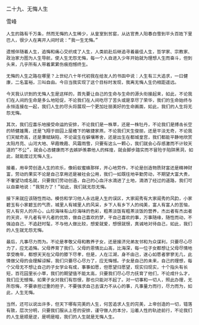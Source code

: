 二十九、无悔人生

雪峰


    人生的路有千万条，然而无悔的人生稀少，从皇室到贫窑，从达官贵人阳春白雪到平头百姓下里巴人，很少人在离开人间时说：“我一生无悔。”

    遗憾伴随着人生，追悔和痛心交织成了人生，人类前赴后继追寻着最佳人生，哲学家、宗教家、政治家力图为人生导航，使人生无怨无悔，每一个人自进入少年开始就为理想人生而奋斗，但到头来，几乎所有人带着累累伤痕抱憾终生。

    无悔的人生之路在哪里？上世纪八十年代初我在给友人的书函中说：人生有三大追求，一曰健康，二名富裕，三叫自由。今日当我实现了这个目标时发现，我离无悔人生仍相距遥远。

    今天我认识到的无悔人生是这样的，首先要让自己的生命与生命的源头衔接起来，如此，不论我们在人间的生命是多么地短促，不论我们在人间吃尽了苦头或是享尽了荣华，我们的生命始终与永恒连接在一起，我们人生的尽头将展现一个更加壮丽美好的生命画面，如此，我们的人生将无怨无悔。

    其次，我们应喜乐地接受命运的安排，不论我们是一株草，还是一株牡丹，不论我们是搏击长空的矫健雄鹰，还是飞翔于田园上屋檐下的敏捷家燕，不论我们天生俊丽，还是平淡无奇，不论我们天赋奇高，还是秉赋缺陷，不论诞生在僻壤寒舍，还是出生在都城皇宫，我们都能平静地欣赏太阳月亮、山河大地、早霞晚霞、风霜雨雪，只要有这么一颗心，我们就会心存感激而不计较天道的“不公”，就会心态健康而不去嫉妒羡慕他人的辉煌，就会脚步踏实而不冒险于陷阱黑洞，如此，就能度过无悔人生。

    接着，用辛劳创造人生的欢乐，像蚂蚁蜜蜂那样，开心地劳作，不论是创造物质财富还是精神财富，劳动的果实不论是自己享用还是被社会公用，我们一如既往地辛勤劳动，不期望大富大贵，不奢望功成名就，只要我们劳动创造，自己的心血汗水滴进了土地，滴洒了经过的道路，我们可以自豪地说：“我努力了！”如此，我们就无怨无悔。

    接下来就应该随性而动。模仿和学习他人永远是人生的误区，大家闺秀有大家闺秀的风韵，小家碧玉有小家碧玉的气质，城里人有城里人的风采，乡下人有乡下人的纯美，富人有富人的苦恼，穷人有穷人的开心，山珍海味有山珍海味的色彩，粗茶淡饭有粗茶淡饭的营养，杰出者有杰出者的天资，平凡者有平凡者的优势，做自己喜欢的梦，干自己喜欢的事，万事随缘，随性而动，不强迫自己，不追赶时髦，不与他人做比较，想爱就爱，想恨就恨，真诚地对待自己，如此，我们的人生就无怨无悔。

    最后，凡事尽力而为。不论是孝敬父母和教养子女，还是接济兄弟友邻和为众谋利，只要尽心尽力了，应无追悔。父母养育了我们，父母的恩情比山高，比海深，每一位子女都想让父母尽情地享受晚年，都想天天在父母的膝下尽孝，但是，人在江湖，身不由己，遂心如愿者寥寥无几，此情做父母的会理解谅解，我们只要尽心尽力了，应无悔憾。子女是自己的未来，自己的理想，每个父母无不想让自己的子女学业有成，事事如愿，但愿望归愿望，现实归现实，十个指头有长短，百花园里长小草，我们的期望值不能太高，只要我们尽心尽力抚育了他们，不论成什么才，我们应无憾悔，如果子女对我们有怨恨，那也只能对不起了。对一切事和一切人，照此办理，无所怨悔，不要承担过重的担子，不要强求自己去谋力不从心的事，凡事量力而行，尽力而为，如此，人生无悔。

    当然，还可以说出许多，但天下哪有完美的人生，何苦追求人生的完美，上帝创造的一切，错落有致，层次分明，只要我们服从上苍的安排，谨守做人的本分，沿着人性的轨迹前行，不论我们的人生是顺是逆，是明是暗，我们的人生就是无悔人生。



